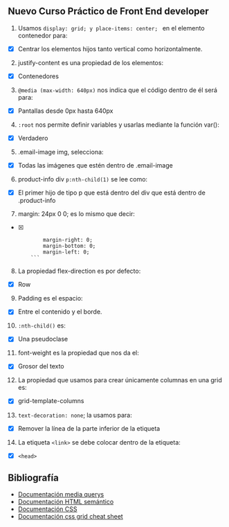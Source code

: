 ## Nuevo Curso Práctico de Front End developer

1. Usamos `display: grid; y place-items: center; ` en el elemento contenedor para:

- [x] Centrar los elementos hijos tanto vertical como horizontalmente.

2. justify-content es una propiedad de los elementos:

- [x] Contenedores

3. `@media (max-width: 640px)` nos indica que el código dentro de él será para:

- [x] Pantallas desde 0px hasta 640px

4. `:root` nos permite definir variables y usarlas mediante la función var():

- [x] Verdadero

5. .email-image img, selecciona:

- [x] Todas las imágenes que estén dentro de .email-image

6. product-info div `p:nth-child(1)` se lee como:

- [x] El primer hijo de tipo p que está dentro del div que está dentro de .product-info

7. margin: 24px 0 0; es lo mismo que decir:

- [x] ```margin-top: 24px;
          margin-right: 0;
          margin-bottom: 0;
          margin-left: 0;
      ```

8. La propiedad flex-direction es por defecto:

- [x] Row

9. Padding es el espacio:

- [x] Entre el contenido y el borde.

10. `:nth-child()` es:

- [x] Una pseudoclase

11. font-weight es la propiedad que nos da el:

- [x] Grosor del texto

12. La propiedad que usamos para crear únicamente columnas en una grid es:

- [x] grid-template-columns

13. `text-decoration: none`; la usamos para:

- [x] Remover la línea de la parte inferior de la etiqueta <a>

14. La etiqueta `<link>` se debe colocar dentro de la etiqueta:

- [x] `<head>`

## Bibliografía

- [Documentación media querys](https://developer.mozilla.org/es/docs/Web/CSS/Media_Queries/Using_media_queries)
- [Documentación HTML semántico](https://www.arkaitzgarro.com/html5/capitulo-2.html)
- [Documentación CSS](https://developer.mozilla.org/es/docs/Web/CSS)
- [Documentación css grid cheat sheet](https://css-tricks.com/snippets/css/complete-guide-grid/)
